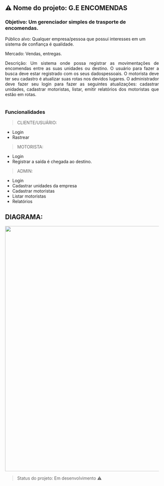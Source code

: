 ## ⚠️ Nome do projeto: G.E ENCOMENDAS

### Objetivo: Um gerenciador simples de trasporte de encomendas.

Público alvo: Qualquer empresa/pessoa que possui interesses em um sistema de confiança é qualidade.

Mercado: Vendas, entregas.

<p align="justify">Descrição: Um sistema onde possa registrar as movimentações de encomendas entre as suas unidades ou destino. 
O usuário para fazer a busca deve estar registrado com os seus dadospessoais. O motorista deve ter seu 
cadastro é atualizar suas rotas nos devidos lugares. O administrador deve fazer seu login para fazer as 
seguintes atualizações: cadastrar unidades, cadastrar motoristas, listar, emitir relatórios dos motoristas que
estão em rotas.
</p>
<h1></h1>

### Funcionalidades

> CLIENTE/USUÁRIO:
+ Login
+ Rastrear

> MOTORISTA:
+ Login
+ Registrar a saída é chegada ao destino.

> ADMIN:
+ Login
+ Cadastrar unidades da empresa
+ Cadastrar motoristas
+ Listar motoristas
+ Relatórios

## DIAGRAMA:

<div align="Center">
  <img src="https://user-images.githubusercontent.com/22598762/120266281-f4ddb780-c277-11eb-94cb-6f07a866e770.png" width="800px">
  </div>


> Status do projeto: Em desenvolvimento ⚠️

